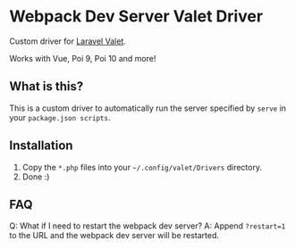 # Webpack Dev Server Valet Driver

Custom driver for [Laravel Valet](https://laravel.com/docs/master/valet).

Works with Vue, Poi 9, Poi 10 and more!

## What is this?

This is a custom driver to automatically run the server specified by `serve` in your `package.json scripts`.

## Installation

1. Copy the `*.php` files into your `~/.config/valet/Drivers` directory.
2. Done :)

## FAQ

Q: What if I need to restart the webpack dev server?
A: Append `?restart=1` to the URL and the webpack dev server will be restarted.

